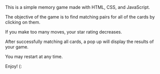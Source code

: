 This is a simple memory game made with HTML, CSS, and JavaScript.

The objective of the game is to find matching pairs for all of the cards by clicking on them.

If you make too many moves, your star rating decreases.

After successfully matching all cards, a pop up will display the results of your game.

You may restart at any time.

Enjoy! (:


